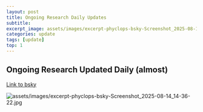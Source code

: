 ```yaml
---
layout: post
title: Ongoing Research Daily Updates
subtitle: 
excerpt_image: assets/images/excerpt-phyclops-bsky-Screenshot_2025-08-14_14-36-22.jpg
categories: update
tags: [update]
top: 1
---
```


## Ongoing Research Updated Daily (almost)

[Link to bsky](https://bsky.app/profile/phyclopsproject.bsky.social)

![assets/images/excerpt-phyclops-bsky-Screenshot_2025-08-14_14-36-22.jpg]()
